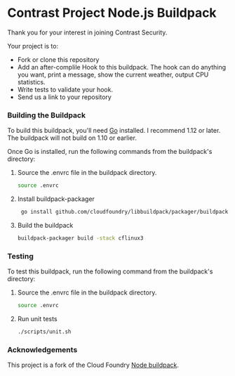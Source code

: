 # Contrast Project Node.js Buildpack

Thank you for your interest in joining Contrast Security.

Your project is to:

* Fork or clone this repository 
* Add an after-complile Hook to this buildpack. The hook can do anything you want, print a message, show the current weather, output CPU statistics.
* Write tests to validate your hook.
* Send us a link to your repository


### Building the Buildpack

To build this buildpack, you'll need [Go](https://www.golang.org) installed. I recommend 1.12 or later. The buildpack will not build on 1.10 or earlier. 

Once Go is installed, run the following commands from the buildpack's directory:

1. Source the .envrc file in the buildpack directory.

   ```bash
   source .envrc
   ```

1. Install buildpack-packager

    ```bash
     go install github.com/cloudfoundry/libbuildpack/packager/buildpack-packager
    ```

1. Build the buildpack

    ```bash
    buildpack-packager build -stack cflinux3
    ```

### Testing

To test this buildpack, run the following command from the buildpack's directory:

1. Source the .envrc file in the buildpack directory.

   ```bash
   source .envrc
   ```
1. Run unit tests

    ```bash
    ./scripts/unit.sh


### Acknowledgements

This project is a fork of the Cloud Foundry [Node buildpack](http://docs.cloudfoundry.org/buildpacks/node/index.html).
